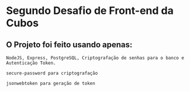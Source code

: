 # Segundo Desafio de Front-end da Cubos

## O Projeto foi feito usando apenas:

```
NodeJS, Express, PostgreSQL, Criptografação de senhas para o banco e Autenticação Token.

secure-password para criptografação

jsonwebtoken para geração de token
```
